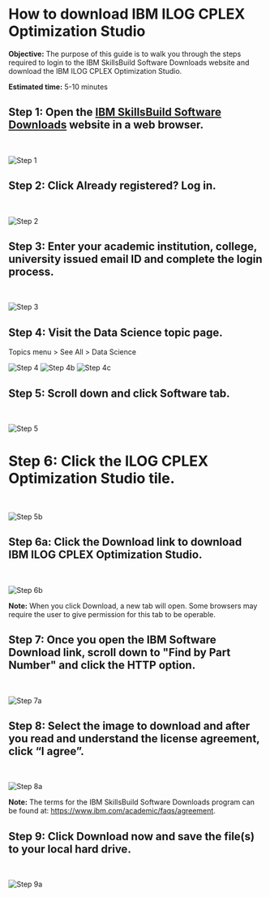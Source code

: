 # How to download IBM ILOG CPLEX Optimization Studio

**Objective:** The purpose of this guide is to walk you through the steps required to login to the IBM SkillsBuild Software Downloads website and download the IBM ILOG CPLEX Optimization Studio.

**Estimated time:** 5-10 minutes

## Step 1: Open the [IBM SkillsBuild Software Downloads](https://ibm.com/academic) website in a web browser.
<br />

![Step 1](images/step1.png)

## Step 2: Click **Already registered? Log in.**
<br />

![Step 2](images/step2.png)

## Step 3: Enter your academic institution, college, university issued email ID and complete the login process.
<br />

![Step 3](images/step3.png)

## Step 4: Visit the Data Science topic page.
Topics menu > See All > Data Science
<br />

![Step 4](images/step4.png)
![Step 4b](images/step4b.png)
![Step 4c](images/step4c.png)

## Step 5: Scroll down and click Software tab.
<br />

![Step 5](images/step5.png)

# Step 6: Click the ILOG CPLEX Optimization Studio tile.
<br />

![Step 5b](images/step5b.png)

## Step 6a: Click the Download link to download IBM ILOG CPLEX Optimization Studio.
<br />

![Step 6b](images/step6a.png)

**Note:** When you click Download, a new tab will open. Some browsers may require the user to give permission for this tab to be operable.

## Step 7: Once you open the IBM Software Download link, scroll down to "Find by Part Number" and click the HTTP option.
<br />

![Step 7a](images/step7a.png)

## Step 8: Select the image to download and after you read and understand the license agreement, click “I agree”.
<br />

![Step 8a](images/step8a.png)

**Note:** The terms for the IBM SkillsBuild Software Downloads program can be found at: 
https://www.ibm.com/academic/faqs/agreement.


## Step 9: Click Download now and save the file(s) to your local hard drive.
<br />

![Step 9a](images/step9a.png)
